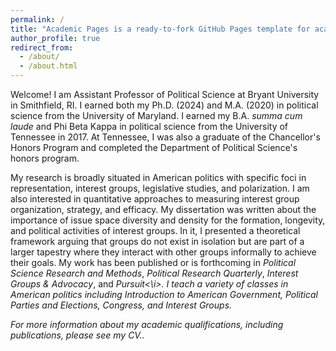 ```yaml
---
permalink: /
title: "Academic Pages is a ready-to-fork GitHub Pages template for academic personal websites"
author_profile: true
redirect_from: 
  - /about/
  - /about.html
---
```


Welcome! I am Assistant Professor of Political Science at Bryant University in Smithfield, RI. I earned both my Ph.D. (2024) and M.A. (2020) in political science from the University of Maryland. I earned my B.A. <i> summa cum laude </i> and Phi Beta Kappa in political science from the University of Tennessee in 2017. At Tennessee, I was also a graduate of the Chancellor's Honors Program and completed the Department of Political Science's honors program.

My research is broadly situated in American politics with specific foci in representation, interest groups, legislative studies, and polarization. I am also interested in quantitative approaches to measuring interest group organization, strategy, and efficacy. My dissertation was written about the importance of issue space diversity and density for the formation, longevity, and political activities of interest groups. In it, I presented a theoretical framework arguing that groups do not exist in isolation but are part of a larger tapestry where they interact with other groups informally to achieve their goals. My work has been published or is forthcoming in <i>Political Science Research and Methods</i>, <i>Political Research Quarterly</i>, <i>Interest Groups & Advocacy</i>, and <i>Pursuit<\i>. I teach a variety of classes in American politics including Introduction to American Government, Political Parties and Elections, Congress, and Interest Groups.

For more information about my academic qualifications, including publications, please see my CV..

